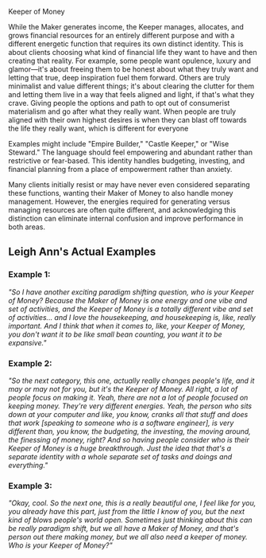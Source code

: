 Keeper of Money

While the Maker generates income, the Keeper manages, allocates, and grows financial resources for an entirely different purpose and with a different energetic function that requires its own distinct identity. This is about clients choosing what kind of financial life they want to have and then creating that reality. For example, some people want opulence, luxury and glamor—it's about freeing them to be honest about what they truly want and letting that true, deep inspiration fuel them forward. Others are truly minimalist and value different things; it's about clearing the clutter for them and letting them live in a way that feels aligned and light, if that's what they crave. Giving people the options and path to opt out of consumerist materialism and go after what they really want. When people are truly aligned with their own highest desires is when they can blast off towards the life they really want, which is different for everyone  

Examples might include "Empire Builder," "Castle Keeper," or "Wise Steward." The language should feel empowering and abundant rather than restrictive or fear-based. This identity handles budgeting, investing, and financial planning from a place of empowerment rather than anxiety.

Many clients initially resist or may have never even considered separating these functions, wanting their Maker of Money to also handle money management. However, the energies required for generating versus managing resources are often quite different, and acknowledging this distinction can eliminate internal confusion and improve performance in both areas.

## Leigh Ann's Actual Examples

### Example 1:

_"So I have another exciting paradigm shifting question, who is your Keeper of Money? Because the Maker of Money is one energy and one vibe and set of activities, and the Keeper of Money is a totally different vibe and set of activities... and I love the housekeeping, and housekeeping is, like, really important. And I think that when it comes to, like, your Keeper of Money, you don't want it to be like small bean counting, you want it to be expansive."_

### Example 2:

_"So the next category, this one, actually really changes people's life, and it may or may not for you, but it's the Keeper of Money. All right, a lot of people focus on making it. Yeah, there are not a lot of people focused on keeping money. They're very different energies. Yeah, the person who sits down at your computer and like, you know, cranks all that stuff and does that work [speaking to someone who is a software engineer], is very different than, you know, the budgeting, the investing, the moving around, the finessing of money, right? And so having people consider who is their Keeper of Money is a huge breakthrough. Just the idea that that's a separate identity with a whole separate set of tasks and doings and everything."_

### Example 3:

_"Okay, cool. So the next one, this is a really beautiful one, I feel like for you, you already have this part, just from the little I know of you, but the next kind of blows people's world open. Sometimes just thinking about this can be really paradigm shift, but we all have a Maker of Money, and that's person out there making money, but we all also need a keeper of money. Who is your Keeper of Money?"_
